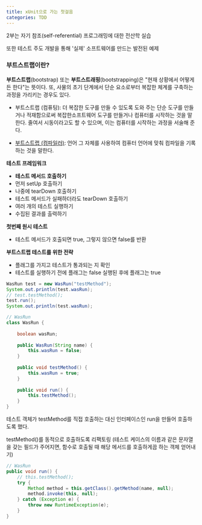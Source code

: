 ```yaml
---
title: xUnit으로 가는 첫걸음
categories: TDD
---
```




2부는 자기 참조(self-referential) 프로그래밍에 대한 전산학 실습

또한 테스트 주도 개발을 통해 '실제' 소프트웨어를 만드는 발전된 예제



### 부트스트랩이란?

**부트스트랩**(bootstrap) 또는 **부트스트래핑**(bootstrapping)은 "현재 상황에서 어떻게든 한다"는 뜻이다. 또, 사물의 초기 단계에서 단순 요소로부터 복잡한 체계를 구축하는 과정을 가리키는 경우도 있다.

* 부트스트랩 (컴퓨팅): 더 복잡한 도구를 만들 수 있도록 도와 주는 단순 도구를 만들거나 적재함으로써 복잡한소프트웨어 도구를 만들거나 컴퓨터를 시작하는 것을 말한다. 줄여서 시동이라고도 할 수 있으며, 이는 컴퓨터를 시작하는 과정을 서술해 준다.

- [부트스트랩 (컴파일러)](https://ko.wikipedia.org/wiki/부트스트랩_(컴파일러)): 언어 그 자체를 사용하여 컴퓨터 언어에 맞춰 컴파일을 기록하는 것을 말한다.



**테스트 프레임워크**

* **테스트 메서드 호출하기**
* 먼저 setUp 호출하기
* 나중에 tearDown 호출하기
* 테스트 메서드가 실패하더라도 tearDown 호출하기
* 여러 개의 테스트 실행하기
* 수집된 결과를 출력하기



**첫번째 원시 테스트**

* 테스트 메서드가 호출되면 true, 그렇지 않으면 false를 반환



**부트스트랩 테스트를 위한 전략**

* 플래그를 가지고 테스트가 통과되는 지 확인
* 테스트를 실행하기 전에 플래그는 false 실행된 후에 플래그는 true



```java
WasRun test = new WasRun("testMethod");
System.out.println(test.wasRun);
// test.testMethod();
test.run();
System.out.println(test.wasRun);

// WasRun
class WasRun {
    
    boolean wasRun;
    
    public WasRun(String name) {
        this.wasRun = false;    
    }
    
    public void testMethod() {
        this.wasRun = true;
    }
    
    public void run() {
        this.testMethod();
    }
}
```



테스트 객체가 testMethod를 직접 호출하는 대신 인터페이스인 run을 만들어 호출하도록 했다.



testMethod()를 동적으로 호출하도록 리팩토링 (테스트 케이스의 이름과 같은 문자열을 갖는 필드가 주어지면, 함수로 호출될 때 해당 메서드를 호출하게끔 하는 객체 얻어내기)

```java
// WasRun
public void run() {
    // this.testMethod();
    try {
        Method method = this.getClass().getMethod(name, null);
        method.invoke(this, null);
    } catch (Exception e) {
        throw new RuntimeException(e);
    }
}
```

